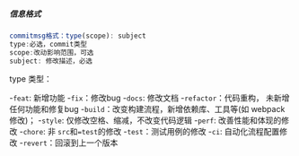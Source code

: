 ##### 信息格式

```js
commitmsg格式：type(scope): subject
type:必选，commit类型
scope:改动影响范围，可选
subject: 修改描述，必选
```

type 类型：

-`feat`: 新增功能
-`fix`：修改bug
-`docs`: 修改文档
-`refactor`：代码重构， 未新增任何功能和修复bug
-`build`：改变构建流程，新增依赖库、工具等(如 webpack 修改)；
-`style`: 仅修改空格、缩减，不改变代码逻辑
-`perf`: 改善性能和体现的修改
-`chore`: 非 `src`和`=test`的修改
-`test`：测试用例的修改
-`ci`: 自动化流程配置修改
-`revert`：回滚到上一个版本